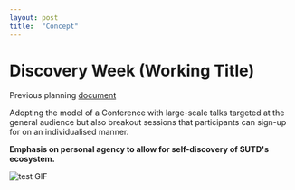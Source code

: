 ```yaml
---
layout: post
title:  "Concept"
---
```

Discovery Week (Working Title)
===
Previous planning [document](https://docs.google.com/document/d/1A_bl4-s3VXOBQe-K85AHm5zBOxTaml8Gq43lHRpIMx8/edit#heading=h.w41sy5e44bpr)

Adopting the model of a Conference with large-scale talks targeted at the general audience but also breakout sessions that participants can sign-up for on an individualised manner.

**Emphasis on personal agency to allow for self-discovery of SUTD's ecosystem.**

![test GIF](https://media.giphy.com/media/fGFLqgXzw56mi9AlNF/giphy.gif)
